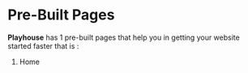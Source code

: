 # Pre-Built Pages

**Playhouse** has 1 pre-built pages that help you in getting your website started faster that is :

1. Home

